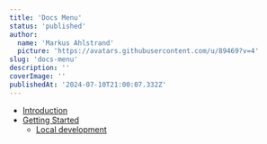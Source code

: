 ```yaml
---
title: 'Docs Menu'
status: 'published'
author:
  name: 'Markus Ahlstrand'
  picture: 'https://avatars.githubusercontent.com/u/89469?v=4'
slug: 'docs-menu'
description: ''
coverImage: ''
publishedAt: '2024-07-10T21:00:07.332Z'
---
```


- [Introduction](/docs/introduction)
- [Getting Started](/docs/getting-started)
  - [Local development](/docs/local-development)